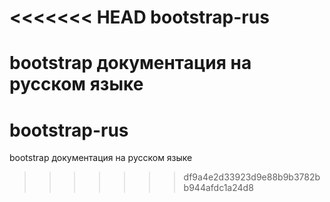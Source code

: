 <<<<<<< HEAD
bootstrap-rus
=============

bootstrap документация на русском языке
=======
bootstrap-rus
=============

bootstrap документация на русском языке
>>>>>>> df9a4e2d33923d9e88b9b3782bb944afdc1a24d8

